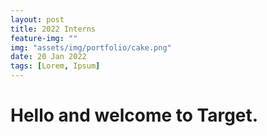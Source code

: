 ```yaml
---
layout: post
title: 2022 Interns
feature-img: ""
img: "assets/img/portfolio/cake.png"
date: 20 Jan 2022
tags: [Lorem, Ipsum]
---
```


# **Hello and welcome to Target**.
